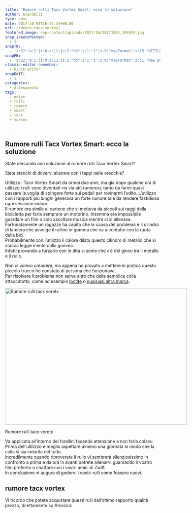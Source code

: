 ```yaml
---
title: 'Rumore rulli Tacx Vortex Smart: ecco la soluzione'
author: alexdelli
type: post
date: 2017-10-04T16:43:14+00:00
url: /rumore-tacx-vortex/
featured_image: /wp-content/uploads/2017/10/20171004_184054.jpg
snap_isAutoPosted:
  - 1
snapTW:
  - 's:22:"a:1:{i:0;a:11:{s:2:"do";s:1:"1";s:9:"msgFormat";s:15:"%TITLE% - %URL%";s:8:"attchImg";s:1:"1";s:9:"isAutoImg";s:1:"A";s:8:"imgToUse";s:0:"";s:9:"isAutoURL";s:1:"A";s:8:"urlToUse";s:0:"";s:8:"isPosted";s:1:"1";s:4:"pgID";s:18:"915618394954719232";s:7:"postURL";s:55:"https://twitter.com/alexdelli/status/915618394954719232";s:5:"pDate";s:19:"2017-10-04 16:43:31";}}";'
snapFB:
  - 's:22:"a:1:{i:0;a:11:{s:2:"do";s:1:"1";s:9:"msgFormat";s:51:"New post (%TITLE%) has been published on %SITENAME%";s:8:"postType";s:1:"A";s:9:"isAutoImg";s:1:"A";s:8:"imgToUse";s:0:"";s:9:"isAutoURL";s:1:"A";s:8:"urlToUse";s:0:"";s:8:"isPosted";s:1:"1";s:4:"pgID";s:32:"308965559117737_1885990574748553";s:7:"postURL";s:62:"http://www.facebook.com/308965559117737/posts/1885990574748553";s:5:"pDate";s:19:"2017-10-04 16:43:47";}}";'
classic-editor-remember:
  - block-editor
snapEdIT:
  - 1
categories:
  - Allenamento
tags:
  - noise
  - rulli
  - rumore
  - smart
  - tacx
  - vortex

---
```

<!--CusAdsVi1-->

## Rumore rulli Tacx Vortex Smart: ecco la soluzione

State cercando una soluzione al rumore rulli Tacx Vortex Smart?

Siete stanchi di dovervi allenare con i tappi nelle orecchie?

Utilizzo i Tacx Vortex Smart da ormai due anni, ma già dopo qualche ora di utilizzo i rulli sono diventati via via più rumorosi, tanto da farmi quasi passare la voglia di spingere forte sui pedali per rovinarmi l&#8217;udito. L&#8217;utilizzo con i rapporti più lunghi generava un forte rumore tale da rendere fastidiosa ogni sessione indoor.  
Il rumore era simile al cartone che si metteva da piccoli sui raggi della bicicletta per farla semprare un motorino. Insomma era impossibile guardare un film o solo ascoltare musica mentre ci si allenava.  
Fortunatamente un ragazzo ha capito che la causa del problema è il cilindro di lamiera che avvolge il rullino in gomma che va a contatto con la ruota della bici.  
Probabilmente con l&#8217;utilizzo il calore dilata questo cilindro di metallo che si stacca leggermente dalla gomma.  
Infatti provando a forzarlo con le dita si sente che c&#8217;è del gioco tra il metallo e il rullo.

Non ci volevo creadere, ma appena ho provato a mettere in pratica questo piccolo trucco ho constato di persona che funzionava.  
Per risolvere il problema non serve altro che della semplice colla attaccatutto, come ad esempio [loctite][1] o [qualsiasi altra marca][2].

<!--CusAdsVi2-->

<div id="attachment_1212" style="width: 600px" class="wp-caption aligncenter">
  <a href="https://i1.wp.com/alexdelli.it/wp-content/uploads/2017/10/20171004_183711.jpg"><img aria-describedby="caption-attachment-1212" loading="lazy" class="size-medium wp-image-1212" src="https://i1.wp.com/alexdelli.it/wp-content/uploads/2017/10/20171004_183711-590x443.jpg?resize=590%2C443" alt="Rumore rulli tacx voretx" width="590" height="443" srcset="https://i1.wp.com/alexdelli.it/wp-content/uploads/2017/10/20171004_183711.jpg?resize=590%2C443&ssl=1 590w, https://i1.wp.com/alexdelli.it/wp-content/uploads/2017/10/20171004_183711.jpg?resize=768%2C576&ssl=1 768w, https://i1.wp.com/alexdelli.it/wp-content/uploads/2017/10/20171004_183711.jpg?resize=950%2C713&ssl=1 950w, https://i1.wp.com/alexdelli.it/wp-content/uploads/2017/10/20171004_183711.jpg?resize=1320%2C990&ssl=1 1320w, https://i1.wp.com/alexdelli.it/wp-content/uploads/2017/10/20171004_183711.jpg?w=2000&ssl=1 2000w, https://i1.wp.com/alexdelli.it/wp-content/uploads/2017/10/20171004_183711.jpg?w=3000&ssl=1 3000w" sizes="(max-width: 590px) 100vw, 590px" data-recalc-dims="1" /></a>
  
  <p id="caption-attachment-1212" class="wp-caption-text">
    Rumore rulli tacx voretx
  </p>
</div>

Va applicata all&#8217;interno dei forellini facendo attenzione a non farla colare. Prima dell&#8217;ultilizzo è meglio aspettare almeno una giornata in modo che la colla si sia indurita del tutto.  
Incredilmente quando riproverete il rullo vi sembrerà silenziosissimo in confronto a prima e da ora in avanti potrete allenarvi guardando il vostro film preferito o chattare con i vostri amici di Zwift.  
In conclusione vi auguro di godervi i vostri rulli come fossero nuovi.

## rumore tacx vortex

VI ricordo che potete acquistare questi rulli dall&#8217;ottimo rapporto qualità prezzo, direttamente su Amazon:

<div style="font-size: 0px; height: 0px; line-height: 0px; margin: 0; padding: 0; clear: both;">
</div>

 [1]: https://www.amazon.it/Loctite-Super-Attak-1604932-Istantaneo/dp/B0084OI4PC/ref=sr_1_3?ie=UTF8&qid=1507126272&sr=8-3&keywords=colla+loctite
 [2]: https://www.amazon.it/Colla-super-adesiva-Attaccatutto-Master/dp/B00EJK7GFO/ref=sr_1_5?ie=UTF8&qid=1507126247&sr=8-5&keywords=colla+attaccatutto